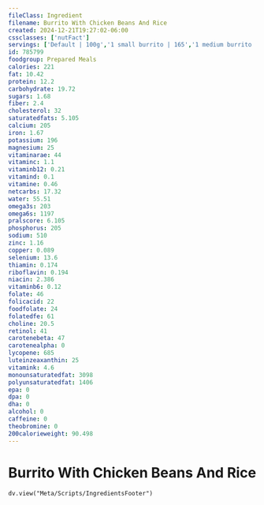 ```yaml
---
fileClass: Ingredient
filename: Burrito With Chicken Beans And Rice
created: 2024-12-21T19:27:02-06:00
cssclasses: ['nutFact']
servings: ['Default | 100g','1 small burrito | 165','1 medium burrito | 277','1 large burrito | 449','1 extra large burrito | 640','1 burrito, ns as to size | 277','1 taco bell burrito | 325','1 cup | 175']
id: 785799
foodgroup: Prepared Meals
calories: 221
fat: 10.42
protein: 12.2
carbohydrate: 19.72
sugars: 1.68
fiber: 2.4
cholesterol: 32
saturatedfats: 5.105
calcium: 205
iron: 1.67
potassium: 196
magnesium: 25
vitaminarae: 44
vitaminc: 1.1
vitaminb12: 0.21
vitamind: 0.1
vitamine: 0.46
netcarbs: 17.32
water: 55.51
omega3s: 203
omega6s: 1197
pralscore: 6.105
phosphorus: 205
sodium: 510
zinc: 1.16
copper: 0.089
selenium: 13.6
thiamin: 0.174
riboflavin: 0.194
niacin: 2.386
vitaminb6: 0.12
folate: 46
folicacid: 22
foodfolate: 24
folatedfe: 61
choline: 20.5
retinol: 41
carotenebeta: 47
carotenealpha: 0
lycopene: 685
luteinzeaxanthin: 25
vitamink: 4.6
monounsaturatedfat: 3098
polyunsaturatedfat: 1406
epa: 0
dpa: 0
dha: 0
alcohol: 0
caffeine: 0
theobromine: 0
200calorieweight: 90.498
---
```


# Burrito With Chicken Beans And Rice

```dataviewjs
dv.view("Meta/Scripts/IngredientsFooter")
```